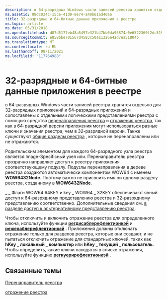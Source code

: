 ```yaml
---
description: в 64-разрядных Windows части записей реестра хранятся отдельно для 32-разрядных приложений и 64-разрядных приложений и сопоставлены с отдельными логическими представлениями реестра с помощью средства перенаправления реестра и отражения реестра, так как в 64-разрядной версии приложения могут использоваться разные ключи и значения реестра, чем в 32-разрядной версии. Также существуют общие разделы реестра, которые не перенаправлены или не отражаются.
ms.assetid: 08dc034c-15ce-41d9-8e74-a49b61ad40a6
title: 32-разрядные и 64-битные данные приложения в реестре
ms.topic: article
ms.date: 05/31/2018
ms.openlocfilehash: d87d5177eb48a5497e321b47bb0da96874a0e6522360f2dc519dc72df3dcdf89
ms.sourcegitcommit: e858bbe701567d4583c50a11326e42d7ea51804b
ms.translationtype: MT
ms.contentlocale: ru-RU
ms.lasthandoff: 08/11/2021
ms.locfileid: "117764988"
---
```

# <a name="32-bit-and-64-bit-application-data-in-the-registry"></a>32-разрядные и 64-битные данные приложения в реестре

в 64-разрядных Windows части записей реестра хранятся отдельно для 32-разрядных приложений и 64-разрядных приложений и сопоставлены с отдельными логическими представлениями реестра с помощью средства [перенаправления реестра](/windows/desktop/WinProg64/registry-redirector) и [отражения реестра](/windows/desktop/WinProg64/registry-reflection), так как в 64-разрядной версии приложения могут использоваться разные ключи и значения реестра, чем в 32-разрядной версии. Также существуют [общие разделы реестра](/windows/desktop/WinProg64/shared-registry-keys) , которые не перенаправлены или не отражаются.

Родительским элементом для каждого 64-разрядного узла реестра является Image-Specificный узел или. Перенаправитель реестра прозрачно направляет доступ к реестру приложения соответствующему подузлу. Подузлы перенаправления в дереве реестра создаются автоматически компонентом WOW64 с именем **WOW6432Node**. Поэтому важно не присвоить имя ни одному разделу реестра, созданному в **WOW6432Node**.

\_ \_ Флаги WOW64 64KEY и key \_ WOW64 \_ 32KEY обеспечивают явный доступ к 64-разрядному представлению реестра и 32-разрядному представлению соответственно. Дополнительные сведения см. [в разделе доступ к альтернативному представлению реестра](/windows/desktop/WinProg64/accessing-an-alternate-registry-view).

Чтобы отключить и включить отражение реестра для определенного ключа, используйте функции [**регдисаблерефлектионкэй**](/windows/desktop/api/Winreg/nf-winreg-regdisablereflectionkey) и [**реженаблерефлектионкэй**](/windows/desktop/api/Winreg/nf-winreg-regenablereflectionkey) . Приложения должны отключать отражение только для разделов реестра, которые они создают, и не пытаться отключить отражение для стандартных ключей, таких как **hKey \_ локальный \_ компьютер** или **hKey \_ текущий \_ пользователь**. Чтобы определить, какие ключи находятся в списке отражения, используйте функцию [**регкуерирефлектионкэй**](/windows/desktop/api/WinReg/nf-winreg-regqueryreflectionkey) .

## <a name="related-topics"></a>Связанные темы

<dl> <dt>

[Перенаправитель реестра](/windows/desktop/WinProg64/registry-redirector)
</dt> <dt>

[отражение реестра](/windows/desktop/WinProg64/registry-reflection)
</dt> </dl>

 

 
